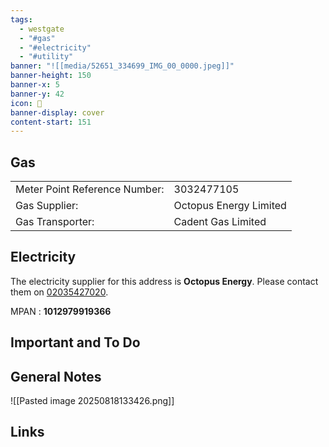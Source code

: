 ```yaml
---
tags:
  - westgate
  - "#gas"
  - "#electricity"
  - "#utility"
banner: "![[media/52651_334699_IMG_00_0000.jpeg]]"
banner-height: 150
banner-x: 5
banner-y: 42
icon: 🏡
banner-display: cover
content-start: 151
---
```

## Gas

|                               |                        |
| ----------------------------- | ---------------------- |
| Meter Point Reference Number: | 3032477105             |
| Gas Supplier:                 | Octopus Energy Limited |
| Gas Transporter:              | Cadent Gas Limited     |

## Electricity

The electricity supplier for this address is **Octopus Energy**. Please contact them on [02035427020](tel:02035427020).

MPAN : **1012979919366**
## Important and To Do

## General Notes

![[Pasted image 20250818133426.png]]
## Links

